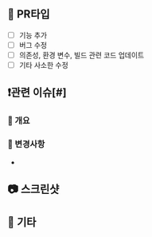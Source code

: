 ## 🌿 PR타입
- [ ] 기능 추가
- [ ] 버그 수정
- [ ] 의존성, 환경 변수, 빌드 관련 코드 업데이트
- [ ] 기타 사소한 수정

## ❗️관련 이슈[#]
### 📑 개요
###  🧷 변경사항
<!--변경 내용을 적어주세요 (커밋 번호를 적어주세요)-->
- 

## 📷 스크린샷

## 👀 기타